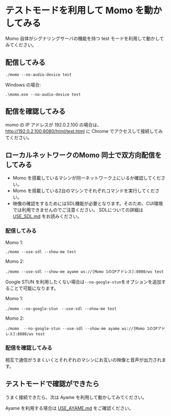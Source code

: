 # テストモードを利用して Momo を動かしてみる

Momo 自体がシグナリングサーバの機能を持つ test モードを利用して動かしてみてください。

## 配信してみる
```shell
./momo --no-audio-device test
```

Windows の場合:

```
.\momo.exe --no-audio-device test
```

## 配信を確認してみる
momo の IP アドレスが 192.0.2.100 の場合は、
http://192.0.2.100:8080/html/test.html に Chrome でアクセスして接続してみてください。

## ローカルネットワークのMomo 同士で双方向配信をしてみる

- Momo を搭載しているマシンが同一ネットワーク上にいるか確認してください。
- Momo を搭載している2台のマシンでそれぞれコマンドを実行してください。
- 映像の確認をするためにはSDL機能が必要となります。そのため、CUI環境では利用できませんのでご注意ください。
SDLについての詳細は[USE_SDL.md](USE_SDL.md) をお読みください。

### 配信してみる
Momo 1:

```shell
./momo --use-sdl --show-me test
```

Momo 2:

```shell
./momo --use-sdl --show-me ayame ws://[Momo 1のIPアドレス]:8080/ws test
```

Google STUN を利用したくない場合は`--no-google-stun`をオプションを追加することで可能になります。

Momo 1:

```shell
./momo --no-google-stun　--use-sdl --show-me test
```

Momo 2:

```shell
./momo  --no-google-stun --use-sdl --show-me ayame ws://[Momo 1のIPアドレス]:8080/ws test
```

### 配信を確認してみる
相互で通信がうまくいくとそれぞれのマシンにお互いの映像と音声が出力されます。  

## テストモードで確認ができたら

うまく接続できたら、次は Ayame を利用して動かしてみてください。

Ayame を利用する場合は [USE_AYAME.md](USE_AYAME.md) をご確認ください。
